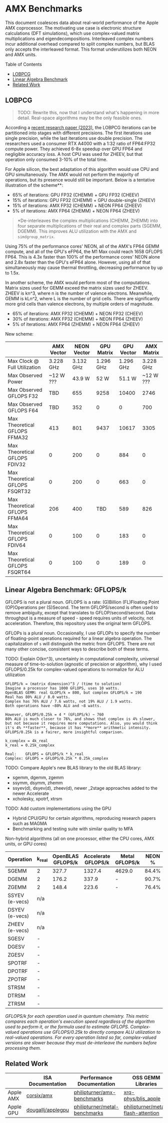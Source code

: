 # AMX Benchmarks

This document coalesces data about real-world performance of the Apple AMX coprocessor. The motivating use case is electronic structure calculations (DFT simulations), which use complex-valued matrix multiplications and eigendecompositions. Interleaved complex numbers incur additional overhead compared to split complex numbers, but BLAS only accepts the interleaved format. This format underutilizes both NEON and AMX units.

Table of Contents
- [LOBPCG](#lobpcg)
- [Linear Algebra Benchmark](#linear-algebra-benchmark-gflopsk)
- [Related Work](#related-work)

## LOBPCG

> TODO: Rewrite this, now that I understand what's happening in more detail. Real-space algorithms may be the only feasible ones.

According a [recent research paper (2023)](https://pubs.acs.org/doi/10.1021/acs.jctc.2c00983), the LOBPCG iterations can be partitioned into stages with different precisions. The first iterations use single precision, while the last iterations use double precision. The researchers used a consumer RTX A4000 with a 1:32 ratio of FP64:FP32 compute power. They achieved 6-8x speedup over GPU FP64 and negligible accuracy loss. A host CPU was used for ZHEEV, but that operation only consumed 3-10% of the total time.

For Apple silicon, the best adaptation of this algorithm would use CPU and GPU simultaneously. The AMX would not perform the majority of operations, but its presence would still be important. Below is a tentative illustration of the scheme\**:

- 65% of iterations: GPU FP32 (CHEMM) + GPU FP32 (CHEEV)
- 15% of iterations: GPU FP32 (CHEMM) + GPU double-single (ZHEEV)
- 15% of iterations: AMX FP32 (CHEMM) + NEON FP64 (ZHEEV)
- 5% of iterations: AMX FP64 (ZHEMM) + NEON FP64 (ZHEEV)

> \*De-interleaves the complex multiplications (CHEMM, ZHEMM) into four separate multiplications of their real and complex parts (SGEMM, DGEMM). This improves ALU utilization with the AMX and `simdgroup_matrix`.

Using 75% of the performance cores' NEON, all of the AMX's FP64 GEMM compute, and all of the GPU's eFP64, the M1 Max could reach 1658 GFLOPS FP64. This is 4.3x faster than 100% of the performance cores' NEON alone and 2.8x faster than the GPU's eFP64 alone. However, using all of that simultaneously may cause thermal throttling, decreasing performance by up to 1.5x.

In another scheme, the AMX would perform most of the computations. Matrix sizes used for GEMM exceed the matrix sizes used for ZHEEV. ZHEEV is kn^3, where n is the number of valence electrons. Meanwhile, GEMM is kLn^2, where L is the number of grid cells. There are significantly more grid cells than valence electrons, by multiple orders of magnitude.

- 65% of iterations: AMX FP32 (CHEMM) + NEON FP32 (CHEEV)
- 30% of iterations: AMX FP32 (CHEMM) + NEON FP64 (ZHEEV)
- 5% of iterations: AMX FP64 (ZHEMM) + NEON FP64 (ZHEEV)

New scheme:

|                                  | AMX Vector | NEON Vector | GPU Matrix | GPU Vector | AMX Matrix |
| -------------------------------- | ---------- | ----------- | ---------- | ---------- | ---------- |
| Max Clock @ Full Utilization     | 3.228 GHz  | 3.132 GHz   | 1.296 GHz  | 1.296 GHz  | 3.228 GHz  |
| Max Observed Power               | ~12 W ???  | 43.9 W      | 52 W       | 51.1 W     | ~12 W ???  |
| Max Observed GFLOPS F32          | TBD        | 655         | 9258       | 10400      | 2746       |
| Max Observed GFLOPS F64          | TBD        | 352         | 0          | 0          | 700        |
| Max Theoretical GFLOPS FFMA32    | 413        | 801         | 9437       | 10617      | 3305       |
| Max Theoretical GFLOPS FDIV32    | 0          | 200         | 0          | 884        | 0          |
| Max Theoretical GFLOPS FSQRT32   | 0          | 200         | 0          | 663        | 0          |
| Max Theoretical GFLOPS FFMA64 | 206        | 400         | TBD        | 589        | 826        |
| Max Theoretical GFLOPS FDIV64 | 0          | 100         | 0          | 183        | 0          |
| Max Theoretical GFLOPS FSQRT64 | 0         | 100         | 0          | 189        | 0          |

## Linear Algebra Benchmark: GFLOPS/k

GFLOPS is not a plural noun. GFLOPS is a rate: (G)Billion (FL)Floating Point (OP)Operations per (S)Second. The term GFLOPS/second is often used to remove ambiguity, except that translates to GFLOP/second/second. Data throughput is a measure of speed - speed requires units of velocity, not acceleration. Therefore, this repository uses the original term GFLOPS.

GFLOPs is a plural noun. Occasionally, I use GFLOPs to specify the number of floating-point operations required for a linear algebra operation. The capitalization of `s` will distinguish the metric from GFLOPS. There are not many other concise, consistent ways to describe both of these terms.

TODO: Explain O(kn^3), uncertainty in computational complexity, universal measure of time-to-solution (agnostic of precision or algorithm), why I used GFLOPS/0.25k for complex-valued operations to normalize for ALU utilization

```
GFLOPS/k = (matrix dimension)^3 / (time to solution)
Imagine a processor has 1000 GFLOPS, uses 10 watts.
OpenBLAS GEMM: real GLOPS/k = 800, but complex GFLOPS/k = 190
Real has 80% ALU / 8.0 watts.
Complex has 76% ALU / 7.6 watts, not 19% ALU / 1.9 watts.
Both operations have ~80% ALU and ~8 watts.

However, GFLOPS/0.25k = 4 * (GFLOPS/k) ~ 760
80% ALU is much closer to 76%, and shows that complex is 4% slower,
but not because it requires more computations. Also, you would think 
it's 4% **faster**, because it has **more** arithmetic intensity.
GFLOPS/0.25k is a fairer, more insightful comparison.

k_complex = 4k_real
k_real = 0.25k_complex

Real:    GFLOPS = GFLOPS/k * k_real
Complex: GFLOPS = GFLOPS/0.25k * 0.25k_complex
```

TODO: Compare Apple's new BLAS library to the old BLAS library:
- sgemm, dgemm, zgemm
- ssymm, dsymm, zhemm
- ssyev(d), dsyev(d), zheev(d), newer \_2stage approaches added to the newer Accelerate
- xcholesky, xpotrf, xtrsm

TODO: Add custom implementations using the GPU
- Hybrid CPU/GPU for certain algorithms, reproducing research papers such as MAGMA
- Benchmarking and testing suite with similar quality to MFA

Non-hybrid algorithms (all on one processor, either the CPU cores, AMX units, or GPU cores)

| Operation | k<sub>real</sub> | OpenBLAS GFLOPS/k | Accelerate GFLOPS/k | Metal GFLOPS/k | NEON % | AMX % | GPU % | Max GFLOPS |
| --------- | ---------------- | -------- | ---------- | ----- | ---------- | --------- | --------- | ---------- |
| SGEMM | 2 | 327.7 | 1327.4 | 4629.0 | 84.4% | 85.4% | 87.2% | 9258.0 | 
| DGEMM | 2 | 176.2 | 337.9  | -      | 90.7% | 87.0% | -     | 675.8  | 
| ZGEMM | 2 | 148.4 | 223.6  | -      | 76.4% | 57.6% | -     | 447.2  | 
| SSYEV (e-vecs) | n/a |
| DSYEV (e-vecs) | n/a |
| ZHEEV (e-vecs) | n/a |
| SGESV | - |
| DGESV | - |
| ZGESV | - |
| SPOTRF | - |
| DPOTRF | - |
| ZPOTRF | - |
| STRSM | - |
| DTRSM | - |
| ZTRSM | - |

_GFLOPS/k for each operation used in quantum chemistry. This metric compares each operation's execution speed regardless of the algorithm used to perform it, or the formula used to estimate GFLOPS. Complex-valued operations use GFLOPS/0.25k to directly compare ALU utilization to real-valued operations. For every operation listed so far, complex-valued versions are slower because they must de-interleave the numbers before processing them._

## Related Work

| | ISA Documentation | Performance Documentation | OSS GEMM Libraries |
| - | - | - | - |
| Apple AMX | [corsix/amx](https://github.com/corsix/amx) | [philipturner/amx-benchmarks](https://github.com/philipturner/amx-benchmarks) | [xrq-phys/blis_apple](https://github.com/xrq-phys/blis_apple) |
| Apple GPU | [dougallj/applegpu](https://github.com/dougallj/applegpu) | [philipturner/metal-benchmarks](https://github.com/philipturner/metal-benchmarks) | [philipturner/metal-flash-attention](https://github.com/philipturner/metal-flash-attention) |
